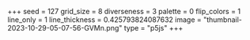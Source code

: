 +++
seed = 127
grid_size = 8
diverseness = 3
palette = 0
flip_colors = 1
line_only = 1
line_thickness = 0.425793824087632
image = "thumbnail-2023-10-29-05-07-56-GVMn.png"
type = "p5js"
+++

